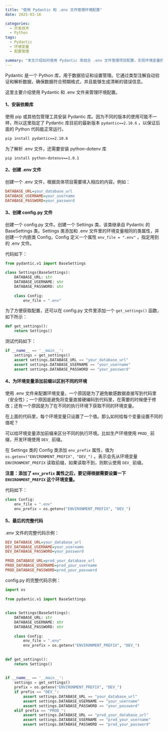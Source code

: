 ```yaml
---
title: "使用 Pydantic 和 .env 文件管理环境配置"
date: 2025-03-16

categories:
  - 开发技术
  - Python
tags:
  - Pydantic
  - 环境变量
  - 配置管理

summary: "本文介绍如何使用 Pydantic 库结合 .env 文件管理项目配置，实现环境变量的自动加载和类型验证，支持跨环境配置切换，避免硬编码敏感信息。"
---
```



Pydantic 是一个 Python 库，用于数据验证和设置管理。它通过类型注解自动验证和解析数据，确保数据符合预期格式，并且能够生成清晰的错误信息。

这里主要介绍使用 Pydantic 和 .env 文件来管理环境配置。

#### **1、安装依赖库**

使用 pip 或其他包管理工具安装 Pydantic 库。因为不同的版本的使用可能不一样，所以这里指定了 Pydantic 库目前的最新版本 `pydantic==2.10.6` ，以保证后面的 Python 代码能正常运行。

```sh
pip install pydantic==2.10.6
```

为了解析 .env 文件，还需要安装 python-dotenv 库

```shell
pip install python-dotenvv==1.0.1
```

#### **2、创建 .env 文件**

创建一个 .env 文件，根据具体项目需要填入相应的内容。例如：

```ini
DATABASE_URL=your_database_url
DATABASE_USERNAME=your_username
DATABASE_PASSWORD=your_password
```

#### **3、创建 config.py 文件**

创建一个 config.py 文件。创建一个 Settings 类，该类继承自 Pydantic 的 BaseSettings 类。Settings 类添加和 .env 文件里的环境变量相同的类属性，并创建一个内嵌类 Config，Config 定义一个属性 `env_file = ".env"` ，指定用到的 .env 文件。

代码如下：

```python
from pydantic.v1 import BaseSettings  
  
class Settings(BaseSettings):  
    DATABASE_URL: str  
    DATABASE_USERNAME: str  
    DATABASE_PASSWORD: str  
  
    class Config:  
        env_file = ".env"
```

为了方便获取配置，还可以在 config.py 文件里添加一个 `get_settings()` 函数，如下所示：

```python
def get_settings():  
    return Settings()
```

测试代码如下：

```python
if __name__ == '__main__':  
    settings = get_settings()  
    assert settings.DATABASE_URL == "your_database_url"  
    assert settings.DATABASE_USERNAME == "your_username"  
    assert settings.DATABASE_PASSWORD == "your_password"
```

#### **4、为环境变量添加前缀以区别不同的环境**

使用 .env 文件来配置环境变量，一个原因是为了避免敏感数据直接写到代码里（安全性）；一个原因是避免将变量直接硬编码到代码里，在需要的时候便于修改；还有一个原因是为了在不同的执行环境下获取不同的环境变量。

在上面的代码里，每个环境变量只设置了一个值。那么如何给每个变量设置不同的值呢？

可以给环境变量添加前缀来区分不同的执行环境。比如生产环境使用 `PROD_` 前缀，开发环境使用 `DEV_` 前缀。

在 Settings 类的 Config 类添加 `env_prefix` 属性，值为 `os.getenv("ENVIRONMENT_PREFIX", "DEV_")` 。表示会先从环境变量 `ENVIRONMENT_PREFIX` 读取前缀，如果读取不到，则默认使用 `DEV_` 前缀。

**注意：添加了  `env_prefix` 属性之后，要记得根据需要设置一下 `ENVIRONMENT_PREFIX` 这个环境变量。**

代码如下：

```python
class Config:  
    env_file = ".env"  
    env_prefix = os.getenv("ENVIRONMENT_PREFIX", "DEV_")
```

#### **5、最后的完整代码**

.env 文件的完整代码示例：

```ini
DEV_DATABASE_URL=your_database_url  
DEV_DATABASE_USERNAME=your_username  
DEV_DATABASE_PASSWORD=your_password  
  
PROD_DATABASE_URL=prod_your_database_url  
PROD_DATABASE_USERNAME=prod_your_username  
PROD_DATABASE_PASSWORD=prod_your_password
```

config.py 的完整代码示例：

```python
import os  
  
from pydantic.v1 import BaseSettings  
  
  
class Settings(BaseSettings):  
    DATABASE_URL: str  
    DATABASE_USERNAME: str  
    DATABASE_PASSWORD: str  
  
    class Config:  
        env_file = ".env"  
        env_prefix = os.getenv("ENVIRONMENT_PREFIX", "DEV_")  
  
  
def get_settings():  
    return Settings()  
  
  
if __name__ == '__main__':  
    settings = get_settings()  
    prefix = os.getenv("ENVIRONMENT_PREFIX", "DEV_")  
    if prefix == "DEV_":  
        assert settings.DATABASE_URL == "your_database_url"  
        assert settings.DATABASE_USERNAME == "your_username"  
        assert settings.DATABASE_PASSWORD == "your_password"  
    elif prefix == "PROD_":  
        assert settings.DATABASE_URL == "prod_your_database_url"  
        assert settings.DATABASE_USERNAME == "prod_your_username"  
        assert settings.DATABASE_PASSWORD == "prod_your_password"
```